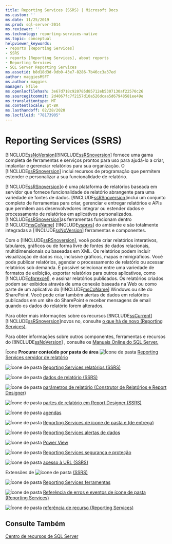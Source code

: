 ```yaml
---
title: Reporting Services (SSRS) | Microsoft Docs
ms.custom: ''
ms.date: 11/25/2019
ms.prod: sql-server-2014
ms.reviewer: ''
ms.technology: reporting-services-native
ms.topic: conceptual
helpviewer_keywords:
- reports [Reporting Services]
- SSRS
- reports [Reporting Services], about reports
- Reporting Services
- SQL Server Reporting Services
ms.assetid: b8d18d3d-9db0-43e7-8286-7b46cc3a37ed
author: maggiesMSFT
ms.author: maggies
manager: kfile
ms.openlocfilehash: 3e67d718c928785d85712eb5307130af22570c26
ms.sourcegitcommit: 2d4067fc7f2157d10a526dcaa5d67948581ee49e
ms.translationtype: MT
ms.contentlocale: pt-BR
ms.lasthandoff: 02/28/2020
ms.locfileid: "78173905"
---
```

# <a name="reporting-services-ssrs"></a>Reporting Services (SSRS)
  [!INCLUDE[ssNoVersion](../includes/ssnoversion-md.md)][!INCLUDE[ssRSnoversion](../includes/ssrsnoversion-md.md)] fornece uma gama completa de ferramentas e serviços prontos para uso para ajudá-lo a criar, implantar e gerenciar relatórios para sua organização. O [!INCLUDE[ssRSnoversion](../includes/ssrsnoversion-md.md)] inclui recursos de programação que permitem estender e personalizar a sua funcionalidade de relatório.

 [!INCLUDE[ssRSnoversion](../includes/ssrsnoversion-md.md)]o é uma plataforma de relatórios baseada em servidor que fornece funcionalidade de relatório abrangente para uma variedade de fontes de dados. [!INCLUDE[ssRSnoversion](../includes/ssrsnoversion-md.md)]inclui um conjunto completo de ferramentas para criar, gerenciar e entregar relatórios e APIs que permitem aos desenvolvedores integrar ou estender dados e processamento de relatórios em aplicativos personalizados. [!INCLUDE[ssRSnoversion](../includes/ssrsnoversion-md.md)]as ferramentas funcionam dentro [!INCLUDE[msCoName](../includes/msconame-md.md)] [!INCLUDE[vsprvs](../includes/vsprvs-md.md)] do ambiente e são totalmente integradas a [!INCLUDE[ssNoVersion](../includes/ssnoversion-md.md)] ferramentas e componentes.

 Com o [!INCLUDE[ssRSnoversion](../includes/ssrsnoversion-md.md)], você pode criar relatórios interativos, tabulares, gráficos ou de forma livre de fontes de dados relacionais, multidimensionais ou baseadas em XML. Os relatórios podem incluir visualização de dados rica, inclusive gráficos, mapas e minigráficos. Você pode publicar relatórios, agendar o processamento de relatório ou acessar relatórios sob demanda. É possível selecionar entre uma variedade de formatos de exibição, exportar relatórios para outros aplicativos, como [!INCLUDE[ofprexcel](../includes/ofprexcel-md.md)], e assinar relatórios publicados. Os relatórios criados podem ser exibidos através de uma conexão baseada na Web ou como parte de um aplicativo do [!INCLUDE[msCoName](../includes/msconame-md.md)] Windows ou site do SharePoint. Você pode criar também alertas de dados em relatórios publicados em um site do SharePoint e receber mensagens de email quando os dados do relatório forem alterados.

 Para obter mais informações sobre os recursos [!INCLUDE[ssCurrent](../includes/sscurrent-md.md)] [!INCLUDE[ssRSnoversion](../includes/ssrsnoversion-md.md)]novos no, consulte [o que há de novo &#40;Reporting Services&#41;](../../2014/reporting-services/what-s-new-reporting-services.md).

 Para obter informações sobre outros componentes, ferramentas e recursos do [!INCLUDE[ssNoVersion](../includes/ssnoversion-md.md)] , consulte os [Manuais Online do SQL Server.](../2014-toc/index.yml)

 Ícone **Procurar conteúdo por pasta de área** ![](media/hlp-16folder.gif "Ícone de pasta") [Reporting Services servidor de relatório](../../2014/reporting-services/reporting-services-report-server.md)

 ![Ícone de pasta](media/hlp-16folder.gif "Ícone de pasta") [Reporting Services relatórios &#40;SSRS&#41;](reports/reporting-services-reports-ssrs.md)

 ![Ícone de pasta](media/hlp-16folder.gif "Ícone de pasta") [dados de relatório &#40;SSRS&#41;](report-data/report-data-ssrs.md)

 ![Ícone de pasta](media/hlp-16folder.gif "Ícone de pasta") [parâmetros de relatório &#40;Construtor de Relatórios e Report Designer&#41;](report-design/report-parameters-report-builder-and-report-designer.md)

 ![Ícone de pasta](media/hlp-16folder.gif "Ícone de pasta") [partes de relatório em Report Designer &#40;SSRS&#41;](report-design/report-parts-in-report-designer-ssrs.md)

 ![Ícone de pasta](media/hlp-16folder.gif "Ícone de pasta") [agendas](subscriptions/schedules.md)

 ![](media/hlp-16folder.gif "Ícone de pasta") [Reporting Services de ícone de pasta e &#40;de entrega&#41;](subscriptions/subscriptions-and-delivery-reporting-services.md)

 ![Ícone de pasta](media/hlp-16folder.gif "Ícone de pasta") [Reporting Services alertas de dados](../ssms/agent/alerts.md)

 ![Ícone de pasta](media/hlp-16folder.gif "Ícone de pasta") [Power View](https://office.microsoft.com/excel-help/power-view-explore-visualize-and-present-your-data-HA102835634.aspx)

 ![Ícone de pasta](media/hlp-16folder.gif "Ícone de pasta") [Reporting Services segurança e proteção](security/reporting-services-security-and-protection.md)

 ![Ícone de pasta](media/hlp-16folder.gif "Ícone de pasta") [acesso à URL &#40;SSRS&#41;](url-access-ssrs.md)

 Extensões de ![ícone de pasta](media/hlp-16folder.gif "Ícone de pasta") [&#40;SSRS&#41;](extensions-ssrs.md)

 ![Ícone de pasta](media/hlp-16folder.gif "Ícone de pasta") [Reporting Services ferramentas](tools/reporting-services-tools.md)

 ![](media/hlp-16folder.gif "Ícone de pasta") [Referência de erros e eventos de ícone de pasta &#40;Reporting Services&#41;](troubleshooting/errors-and-events-reference-reporting-services.md)

 ![Ícone de pasta](media/hlp-16folder.gif "Ícone de pasta") [referência de recurso &#40;Reporting Services&#41;](feature-reference-reporting-services.md)

## <a name="see-also"></a>Consulte Também
 [Centro de recursos de SQL Server](https://go.microsoft.com/fwlink/?linkID=219676)



